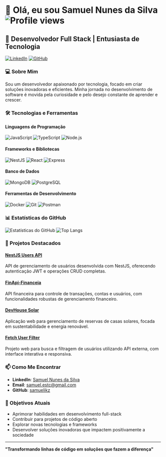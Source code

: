 # 👋 Olá, eu sou Samuel Nunes da Silva ![Profile views](https://komarev.com/ghpvc/?username=samuelikz&label=Profile%20views&color=0e75b6&style=flat)


## 🚀 Desenvolvedor Full Stack | Entusiasta de Tecnologia

[![LinkedIn](https://img.shields.io/badge/LinkedIn-Samuel%20Nunes-blue?style=flat-square&logo=linkedin)](https://www.linkedin.com/in/samuel-nunes-da-silva-057899133/)
[![GitHub](https://img.shields.io/github/followers/samuelikz?label=follow&style=social)](https://github.com/samuelikz)

### 💻 Sobre Mim

Sou um desenvolvedor apaixonado por tecnologia, focado em criar soluções inovadoras e eficientes. Minha jornada no desenvolvimento de software é movida pela curiosidade e pelo desejo constante de aprender e crescer.

### 🛠️ Tecnologias e Ferramentas

#### Linguagens de Programação
![JavaScript](https://img.shields.io/badge/-JavaScript-black?style=flat-square&logo=javascript)
![TypeScript](https://img.shields.io/badge/-TypeScript-007ACC?style=flat-square&logo=typescript)
![Node.js](https://img.shields.io/badge/-Node.js-339933?style=flat-square&logo=Node.js)

#### Frameworks e Bibliotecas
![NestJS](https://img.shields.io/badge/-NestJS-E0234E?style=flat-square&logo=nestjs)
![React](https://img.shields.io/badge/-React-61DAFB?style=flat-square&logo=react)
![Express](https://img.shields.io/badge/-Express-000000?style=flat-square&logo=express)

#### Banco de Dados
![MongoDB](https://img.shields.io/badge/-MongoDB-47A248?style=flat-square&logo=mongodb)
![PostgreSQL](https://img.shields.io/badge/-PostgreSQL-336791?style=flat-square&logo=postgresql)

#### Ferramentas de Desenvolvimento
![Docker](https://img.shields.io/badge/-Docker-2496ED?style=flat-square&logo=docker)
![Git](https://img.shields.io/badge/-Git-black?style=flat-square&logo=git)
![Postman](https://img.shields.io/badge/-Postman-FF6C37?style=flat-square&logo=postman)

### 📊 Estatísticas do GitHub

![Estatísticas do GitHub](https://github-readme-stats.vercel.app/api?username=samuelikz&show_icons=true&theme=radical)
![Top Langs](https://github-readme-stats.vercel.app/api/top-langs/?username=samuelikz&layout=compact&theme=radical)

### 🌟 Projetos Destacados

#### [NestJS Users API](https://github.com/samuelikz/nestjs_users)
API de gerenciamento de usuários desenvolvida com NestJS, oferecendo autenticação JWT e operações CRUD completas.

#### [FinApi-Financeia](https://github.com/samuelikz/FinApi-Financeia)
API financeira para controle de transações, contas e usuários, com funcionalidades robustas de gerenciamento financeiro.

#### [DevHouse Solar](https://github.com/samuelikz/DevHouse-Solar)
Aplicação web para gerenciamento de reservas de casas solares, focada em sustentabilidade e energia renovável.

#### [Fetch User Filter](https://github.com/samuelikz/Fetch-User-Filter)
Projeto web para busca e filtragem de usuários utilizando API externa, com interface interativa e responsiva.

### 📫 Como Me Encontrar

- **LinkedIn**: [Samuel Nunes da Silva](https://www.linkedin.com/in/samuel-nunes-da-silva-057899133/)
- **Email**: samuel.estc@gmail.com
- **GitHub**: [samuelikz](https://github.com/samuelikz)

### 🎯 Objetivos Atuais

- Aprimorar habilidades em desenvolvimento full-stack
- Contribuir para projetos de código aberto
- Explorar novas tecnologias e frameworks
- Desenvolver soluções inovadoras que impactem positivamente a sociedade

---

**"Transformando linhas de código em soluções que fazem a diferença"**
